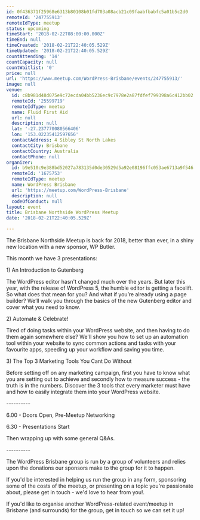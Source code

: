 ```yaml
---
id: 0f436371f25968e6313b80108b01fd703a08acb21c09faabfbabfc5a01b5c2d0
remoteId: '247755913'
remoteIdType: meetup
status: upcoming
timeStart: '2018-02-22T08:00:00.000Z'
timeEnd: null
timeCreated: '2018-02-21T22:40:05.529Z'
timeUpdated: '2018-02-21T22:40:05.529Z'
countAttending: '14'
countCapacity: null
countWaitlist: '0'
price: null
url: 'https://www.meetup.com/WordPress-Brisbane/events/247755913/'
image: null
venue:
  id: c8b981d48d075e9c72ecda04bb5236ec9c7978e2a87fdfef799398a6c412bb02
  remoteId: '25599719'
  remoteIdType: meetup
  name: Fluid First Aid
  url: null
  description: null
  lat: '-27.237770080566406'
  lon: '153.02235412597656'
  contactAddress: 4 Sibley St North Lakes
  contactCity: Brisbane
  contactCountry: Australia
  contactPhone: null
organizer:
  id: b9e510c9e388bd52027a783135d0de30529d5a92e08196ffc053ae6713a9f546
  remoteId: '1675753'
  remoteIdType: meetup
  name: WordPress Brisbane
  url: 'https://meetup.com/WordPress-Brisbane'
  description: null
  codeOfConduct: null
layout: event
title: Brisbane Northside WordPress Meetup
date: '2018-02-21T22:40:05.529Z'

---
```

<p>The Brisbane Northside Meetup is back for 2018, better than ever, in a shiny new location with a new sponsor, WP Butler.</p> <p>This month we have 3 presentations:</p> <p>1) An Introduction to Gutenberg</p> <p>The WordPress editor hasn't changed much over the years. But later this year, with the release of WordPress 5, the humble editor is getting a facelift. So what does that mean for you? And what if you’re already using a page builder? We’ll walk you through the basics of the new Gutenberg editor and cover what you need to know.</p> <p>2) Automate &amp; Celebrate!</p> <p>Tired of doing tasks within your WordPress website, and then having to do them again somewhere else? We'll show you how to set up an automation tool within your website to sync common actions and tasks with your favourite apps, speeding up your workflow and saving you time.</p> <p>3) The Top 3 Marketing Tools You Cant Do Without</p> <p>Before setting off on any marketing campaign, first you have to know what you are setting out to achieve and secondly how to measure success - the truth is in the numbers. Discover the 3 tools that every marketer must have and how to easily integrate them into your WordPress website.</p> <p>----------</p> <p>6.00 - Doors Open, Pre-Meetup Networking</p> <p>6.30 - Presentations Start</p> <p>Then wrapping up with some general Q&amp;As.</p> <p>----------</p> <p>The WordPress Brisbane group is run by a group of volunteers and relies upon the donations our sponsors make to the group for it to happen.</p> <p>If you'd be interested in helping us run the group in any form, sponsoring some of the costs of the meetup, or presenting on a topic you're passionate about, please get in touch - we'd love to hear from you!.</p> <p>If you'd like to organise another WordPress-related event/meetup in Brisbane (and surrounds) for the group, get in touch so we can set it up!</p>
